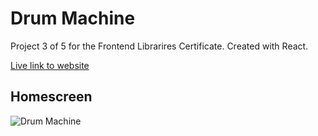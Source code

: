 # Drum Machine
Project 3 of 5 for the Frontend Librarires Certificate.
Created with React.

[Live link to website](https://jhellberg.com/portfolio/drum-machine/dist/)

## Homescreen
![Drum Machine](https://jhellberg.com/images/drum-machine.png "Drum Machine")
